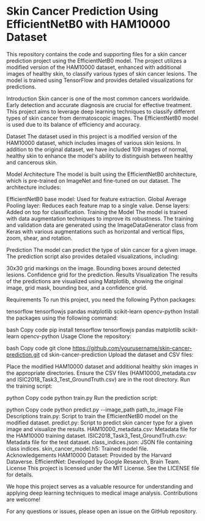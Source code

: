 # Skin Cancer Prediction Using EfficientNetB0 with HAM10000 Dataset

This repository contains the code and supporting files for a skin cancer prediction project using the EfficientNetB0 model. The project utilizes a modified version of the HAM10000 dataset, enhanced with additional images of healthy skin, to classify various types of skin cancer lesions. The model is trained using TensorFlow and provides detailed visualizations for predictions.

Introduction
Skin cancer is one of the most common cancers worldwide. Early detection and accurate diagnosis are crucial for effective treatment. This project aims to leverage deep learning techniques to classify different types of skin cancer from dermatoscopic images. The EfficientNetB0 model is used due to its balance of efficiency and accuracy.

Dataset
The dataset used in this project is a modified version of the HAM10000 dataset, which includes images of various skin lesions. In addition to the original dataset, we have included 109 images of normal, healthy skin to enhance the model's ability to distinguish between healthy and cancerous skin.

Model Architecture
The model is built using the EfficientNetB0 architecture, which is pre-trained on ImageNet and fine-tuned on our dataset. The architecture includes:

EfficientNetB0 base model: Used for feature extraction.
Global Average Pooling layer: Reduces each feature map to a single value.
Dense layers: Added on top for classification.
Training the Model
The model is trained with data augmentation techniques to improve its robustness. The training and validation data are generated using the ImageDataGenerator class from Keras with various augmentations such as horizontal and vertical flips, zoom, shear, and rotation.

Prediction
The model can predict the type of skin cancer for a given image. The prediction script also provides detailed visualizations, including:

30x30 grid markings on the image.
Bounding boxes around detected lesions.
Confidence grid for the prediction.
Results Visualization
The results of the predictions are visualized using Matplotlib, showing the original image, grid mask, bounding box, and a confidence grid.

Requirements
To run this project, you need the following Python packages:

tensorflow
tensorflowjs
pandas
matplotlib
scikit-learn
opencv-python
Install the packages using the following command:

bash
Copy code
pip install tensorflow tensorflowjs pandas matplotlib scikit-learn opencv-python
Usage
Clone the repository:

bash
Copy code
git clone https://github.com/yourusername/skin-cancer-prediction.git
cd skin-cancer-prediction
Upload the dataset and CSV files:

Place the modified HAM10000 dataset and additional healthy skin images in the appropriate directories.
Ensure the CSV files (HAM10000_metadata.csv and ISIC2018_Task3_Test_GroundTruth.csv) are in the root directory.
Run the training script:

python
Copy code
python train.py
Run the prediction script:

python
Copy code
python predict.py --image_path path_to_image
File Descriptions
train.py: Script to train the EfficientNetB0 model on the modified dataset.
predict.py: Script to predict skin cancer type for a given image and visualize the results.
HAM10000_metadata.csv: Metadata file for the HAM10000 training dataset.
ISIC2018_Task3_Test_GroundTruth.csv: Metadata file for the test dataset.
class_indices.json: JSON file containing class indices.
skin_cancer_model.h5: Trained model file.
Acknowledgements
HAM10000 Dataset: Provided by the Harvard Dataverse.
EfficientNet: Developed by Google Research, Brain Team.
License
This project is licensed under the MIT License. See the LICENSE file for details.

We hope this project serves as a valuable resource for understanding and applying deep learning techniques to medical image analysis. Contributions are welcome!

For any questions or issues, please open an issue on the GitHub repository.
